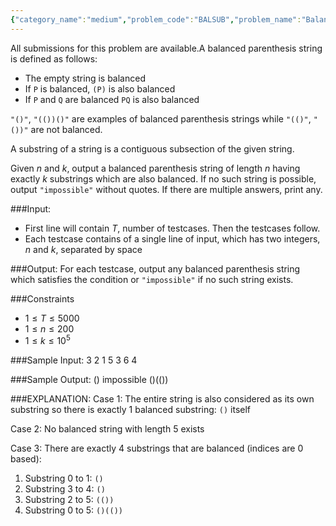 ```yaml
---
{"category_name":"medium","problem_code":"BALSUB","problem_name":"Balanced Parenthesis Substrings","languages_supported":{"0":"C","1":"CPP14","2":"JAVA","3":"PYTH","4":"PYTH 3.6","5":"PYPY","6":"PYP3"},"max_timelimit":1,"source_sizelimit":50000,"problem_author":"balajiganapath","problem_tester":null,"date_added":"25-12-2018","tags":{"0":"balajiganapath"},"time":{"view_start_date":1546074900,"submit_start_date":1546074900,"visible_start_date":1546074900,"end_date":1735669800},"is_direct_submittable":false,"layout":"problem"}
---
```

<span class="solution-visible-txt">All submissions for this problem are available.</span>A balanced parenthesis string is defined as follows:
- The empty string is balanced
- If `P` is balanced, `(P)` is also balanced
- If `P` and `Q` are balanced `PQ` is also balanced

`"()"`, `"(())()"` are examples of balanced parenthesis strings while `"(()"`, `"())"` are not balanced.

A substring of a string is a contiguous subsection of the given string.

Given $n$ and $k$, output a balanced parenthesis string of length $n$ having exactly $k$ substrings which are also balanced. If no such string is possible, output `"impossible"` without quotes. If there are multiple answers, print any.

###Input:

- First line will contain $T$, number of testcases. Then the testcases follow. 
- Each testcase contains of a single line of input, which has two integers, $n$ and $k$, separated by space

###Output:
For each testcase, output any balanced parenthesis string which satisfies the condition or `"impossible"` if no such string exists.

###Constraints 
- $1 \leq T \leq 5000$
- $1 \leq n \leq 200$
- $1 \leq k \leq 10^5$

###Sample Input:
	3
	2 1
	5 3
	6 4

###Sample Output:
	()
	impossible
	()(())
	
###EXPLANATION:
Case 1: The entire string is also considered as its own substring so there is exactly 1 balanced substring: `()` itself

Case 2: No balanced string with length 5 exists

Case 3: There are exactly 4 substrings that are balanced (indices are 0 based):
1. Substring 0 to 1: `()`
2. Substring 3 to 4: `()`
3. Substring 2 to 5: `(())`
4. Substring 0 to 5: `()(())`
